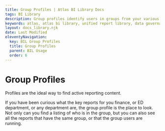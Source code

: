 ```yaml
---
title: Group Profiles | Atlas BI Library Docs
tags: BI Library
description: Group profiles identify users in groups from your various reporting systems or LDAP. Quickly find groups that use your reporting content.
keywords: atlas, atlas bi library, unified report library, data governance, database, groups, group profile, users, report usage
layout: docs_library.njk
date: Last Modified
eleventyNavigation:
  key: BIL Group Profiles
  title: Group Profiles
  parent: BIL Usage
  order: 6
---
```


# Group Profiles

<p class="subtitle pb-5">Profiles are the ideal way to find active reporting content.</p>

If you have been curious what the key reports for you finance, or ED department, or any department are, the group profile is the place to look. Not only can you find a listing of who is in the group, but you can also see all the reports that have the same group, or that the group users are running.
